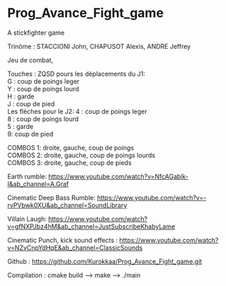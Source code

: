 # Prog_Avance_Fight_game
A stickfighter game

Trinôme : STACCIONI John, CHAPUSOT Alexis, ANDRE Jeffrey

Jeu de combat,

Touches : ZQSD pours les déplacements du J1:  
G : coup de poings leger  
Y : coup de poings lourd  
H : garde  
J : coup de pied  
Les flèches pour le J2:
4 : coup de poings leger  
8 : coup de poings lourd  
5 : garde  
9: coup de pied  

COMBOS 1: droite, gauche, coup de poings  
COMBOS 2: droite, gauche, coup de poings lourds  
COMBOS 3: droite, gauche, coup de pieds  

Earth rumble: 
https://www.youtube.com/watch?v=NfcAGablk-I&ab_channel=A.Graf

Cinematic Deep Bass Rumble:
https://www.youtube.com/watch?v=-rvPVbwk0XU&ab_channel=SoundLibrary

Villain Laugh:
https://www.youtube.com/watch?v=gfNXPJbz4hM&ab_channel=JustSubscribeKhabyLame

Cinematic Punch, kick sound effects :
https://www.youtube.com/watch?v=NZvCnpYdHqE&ab_channel=ClassicSounds

Github : https://github.com/Kurokkaa/Prog_Avance_Fight_game.git

Compilation : 
cmake build -->
make -->
./main
